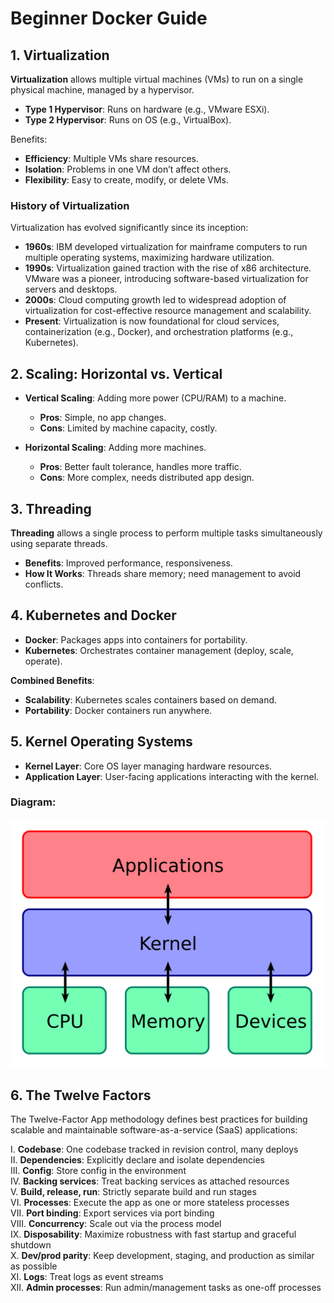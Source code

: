 # Beginner Docker Guide

## 1. Virtualization

**Virtualization** allows multiple virtual machines (VMs) to run on a single physical machine, managed by a hypervisor.

- **Type 1 Hypervisor**: Runs on hardware (e.g., VMware ESXi).
- **Type 2 Hypervisor**: Runs on OS (e.g., VirtualBox).

Benefits:
- **Efficiency**: Multiple VMs share resources.
- **Isolation**: Problems in one VM don’t affect others.
- **Flexibility**: Easy to create, modify, or delete VMs.

### History of Virtualization

Virtualization has evolved significantly since its inception:

- **1960s**: IBM developed virtualization for mainframe computers to run multiple operating systems, maximizing hardware utilization.
- **1990s**: Virtualization gained traction with the rise of x86 architecture. VMware was a pioneer, introducing software-based virtualization for servers and desktops.
- **2000s**: Cloud computing growth led to widespread adoption of virtualization for cost-effective resource management and scalability.
- **Present**: Virtualization is now foundational for cloud services, containerization (e.g., Docker), and orchestration platforms (e.g., Kubernetes).


## 2. Scaling: Horizontal vs. Vertical

- **Vertical Scaling**: Adding more power (CPU/RAM) to a machine.
  - **Pros**: Simple, no app changes.
  - **Cons**: Limited by machine capacity, costly.
  
- **Horizontal Scaling**: Adding more machines.
  - **Pros**: Better fault tolerance, handles more traffic.
  - **Cons**: More complex, needs distributed app design.

## 3. Threading

**Threading** allows a single process to perform multiple tasks simultaneously using separate threads.

- **Benefits**: Improved performance, responsiveness.
- **How It Works**: Threads share memory; need management to avoid conflicts.

## 4. Kubernetes and Docker

- **Docker**: Packages apps into containers for portability.
- **Kubernetes**: Orchestrates container management (deploy, scale, operate).

**Combined Benefits**:
- **Scalability**: Kubernetes scales containers based on demand.
- **Portability**: Docker containers run anywhere.

## 5. Kernel Operating Systems

- **Kernel Layer**: Core OS layer managing hardware resources.
- **Application Layer**: User-facing applications interacting with the kernel.

### Diagram:

![Kernel OS Diagram](/images/Kernel_Layout.svg.png)

## 6. The Twelve Factors

The Twelve-Factor App methodology defines best practices for building scalable and maintainable software-as-a-service (SaaS) applications:

I. **Codebase**: One codebase tracked in revision control, many deploys  
II. **Dependencies**: Explicitly declare and isolate dependencies  
III. **Config**: Store config in the environment  
IV. **Backing services**: Treat backing services as attached resources  
V. **Build, release, run**: Strictly separate build and run stages  
VI. **Processes**: Execute the app as one or more stateless processes  
VII. **Port binding**: Export services via port binding  
VIII. **Concurrency**: Scale out via the process model  
IX. **Disposability**: Maximize robustness with fast startup and graceful shutdown  
X. **Dev/prod parity**: Keep development, staging, and production as similar as possible  
XI. **Logs**: Treat logs as event streams  
XII. **Admin processes**: Run admin/management tasks as one-off processes

